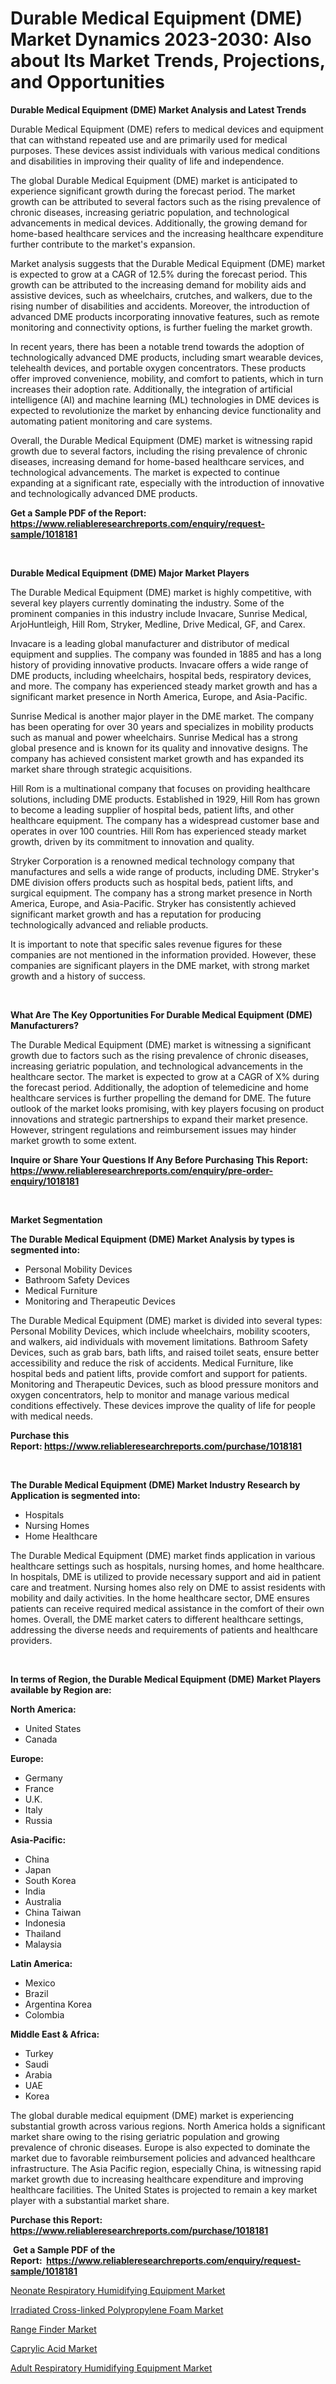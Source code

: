 <p><h1>Durable Medical Equipment (DME) Market Dynamics 2023-2030: Also about Its Market Trends, Projections, and Opportunities</h1></p><p><strong>Durable Medical Equipment (DME) Market Analysis and Latest Trends</strong></p>
<p><p>Durable Medical Equipment (DME) refers to medical devices and equipment that can withstand repeated use and are primarily used for medical purposes. These devices assist individuals with various medical conditions and disabilities in improving their quality of life and independence.</p><p>The global Durable Medical Equipment (DME) market is anticipated to experience significant growth during the forecast period. The market growth can be attributed to several factors such as the rising prevalence of chronic diseases, increasing geriatric population, and technological advancements in medical devices. Additionally, the growing demand for home-based healthcare services and the increasing healthcare expenditure further contribute to the market's expansion.</p><p>Market analysis suggests that the Durable Medical Equipment (DME) market is expected to grow at a CAGR of 12.5% during the forecast period. This growth can be attributed to the increasing demand for mobility aids and assistive devices, such as wheelchairs, crutches, and walkers, due to the rising number of disabilities and accidents. Moreover, the introduction of advanced DME products incorporating innovative features, such as remote monitoring and connectivity options, is further fueling the market growth.</p><p>In recent years, there has been a notable trend towards the adoption of technologically advanced DME products, including smart wearable devices, telehealth devices, and portable oxygen concentrators. These products offer improved convenience, mobility, and comfort to patients, which in turn increases their adoption rate. Additionally, the integration of artificial intelligence (AI) and machine learning (ML) technologies in DME devices is expected to revolutionize the market by enhancing device functionality and automating patient monitoring and care systems.</p><p>Overall, the Durable Medical Equipment (DME) market is witnessing rapid growth due to several factors, including the rising prevalence of chronic diseases, increasing demand for home-based healthcare services, and technological advancements. The market is expected to continue expanding at a significant rate, especially with the introduction of innovative and technologically advanced DME products.</p></p>
<p><strong>Get a Sample PDF of the Report:&nbsp; <a href="https://www.reliableresearchreports.com/enquiry/request-sample/1018181">https://www.reliableresearchreports.com/enquiry/request-sample/1018181</a></strong></p>
<p>&nbsp;</p>
<p><strong>Durable Medical Equipment (DME) Major Market Players</strong></p>
<p><p>The Durable Medical Equipment (DME) market is highly competitive, with several key players currently dominating the industry. Some of the prominent companies in this industry include Invacare, Sunrise Medical, ArjoHuntleigh, Hill Rom, Stryker, Medline, Drive Medical, GF, and Carex. </p><p>Invacare is a leading global manufacturer and distributor of medical equipment and supplies. The company was founded in 1885 and has a long history of providing innovative products. Invacare offers a wide range of DME products, including wheelchairs, hospital beds, respiratory devices, and more. The company has experienced steady market growth and has a significant market presence in North America, Europe, and Asia-Pacific.</p><p>Sunrise Medical is another major player in the DME market. The company has been operating for over 30 years and specializes in mobility products such as manual and power wheelchairs. Sunrise Medical has a strong global presence and is known for its quality and innovative designs. The company has achieved consistent market growth and has expanded its market share through strategic acquisitions.</p><p>Hill Rom is a multinational company that focuses on providing healthcare solutions, including DME products. Established in 1929, Hill Rom has grown to become a leading supplier of hospital beds, patient lifts, and other healthcare equipment. The company has a widespread customer base and operates in over 100 countries. Hill Rom has experienced steady market growth, driven by its commitment to innovation and quality.</p><p>Stryker Corporation is a renowned medical technology company that manufactures and sells a wide range of products, including DME. Stryker's DME division offers products such as hospital beds, patient lifts, and surgical equipment. The company has a strong market presence in North America, Europe, and Asia-Pacific. Stryker has consistently achieved significant market growth and has a reputation for producing technologically advanced and reliable products.</p><p>It is important to note that specific sales revenue figures for these companies are not mentioned in the information provided. However, these companies are significant players in the DME market, with strong market growth and a history of success.</p></p>
<p>&nbsp;</p>
<p><strong>What Are The Key Opportunities For Durable Medical Equipment (DME) Manufacturers?</strong></p>
<p><p>The Durable Medical Equipment (DME) market is witnessing a significant growth due to factors such as the rising prevalence of chronic diseases, increasing geriatric population, and technological advancements in the healthcare sector. The market is expected to grow at a CAGR of X% during the forecast period. Additionally, the adoption of telemedicine and home healthcare services is further propelling the demand for DME. The future outlook of the market looks promising, with key players focusing on product innovations and strategic partnerships to expand their market presence. However, stringent regulations and reimbursement issues may hinder market growth to some extent.</p></p>
<p><strong>Inquire or Share Your Questions If Any Before Purchasing This Report: <a href="https://www.reliableresearchreports.com/enquiry/pre-order-enquiry/1018181">https://www.reliableresearchreports.com/enquiry/pre-order-enquiry/1018181</a></strong></p>
<p>&nbsp;</p>
<p><strong>Market Segmentation</strong></p>
<p><strong>The Durable Medical Equipment (DME) Market Analysis by types is segmented into:</strong></p>
<p><ul><li>Personal Mobility Devices</li><li>Bathroom Safety Devices</li><li>Medical Furniture</li><li>Monitoring and Therapeutic Devices</li></ul></p>
<p><p>The Durable Medical Equipment (DME) market is divided into several types: Personal Mobility Devices, which include wheelchairs, mobility scooters, and walkers, aid individuals with movement limitations. Bathroom Safety Devices, such as grab bars, bath lifts, and raised toilet seats, ensure better accessibility and reduce the risk of accidents. Medical Furniture, like hospital beds and patient lifts, provide comfort and support for patients. Monitoring and Therapeutic Devices, such as blood pressure monitors and oxygen concentrators, help to monitor and manage various medical conditions effectively. These devices improve the quality of life for people with medical needs.</p></p>
<p><strong>Purchase this Report:&nbsp;<a href="https://www.reliableresearchreports.com/purchase/1018181">https://www.reliableresearchreports.com/purchase/1018181</a></strong></p>
<p>&nbsp;</p>
<p><strong>The Durable Medical Equipment (DME) Market Industry Research by Application is segmented into:</strong></p>
<p><ul><li>Hospitals</li><li>Nursing Homes</li><li>Home Healthcare</li></ul></p>
<p><p>The Durable Medical Equipment (DME) market finds application in various healthcare settings such as hospitals, nursing homes, and home healthcare. In hospitals, DME is utilized to provide necessary support and aid in patient care and treatment. Nursing homes also rely on DME to assist residents with mobility and daily activities. In the home healthcare sector, DME ensures patients can receive required medical assistance in the comfort of their own homes. Overall, the DME market caters to different healthcare settings, addressing the diverse needs and requirements of patients and healthcare providers.</p></p>
<p>&nbsp;</p>
<p><strong>In terms of Region, the Durable Medical Equipment (DME) Market Players available by Region are:</strong></p>
<p>
    <p> <strong> North America: </strong>
        <ul>
            <li>United States</li>
            <li>Canada</li>
        </ul>
        </p> 
    <p> <strong> Europe: </strong>
        <ul>
            <li>Germany</li>
            <li>France</li>
            <li>U.K.</li>
            <li>Italy</li>
            <li>Russia</li>
        </ul>
        </p> 
    <p> <strong> Asia-Pacific: </strong>
        <ul>
            <li>China</li>
            <li>Japan</li>
            <li>South Korea</li>
            <li>India</li>
            <li>Australia</li>
            <li>China Taiwan</li>
            <li>Indonesia</li>
            <li>Thailand</li>
            <li>Malaysia</li>
        </ul>
        </p> 
    <p> <strong> Latin America: </strong>
        <ul>
            <li>Mexico</li>
            <li>Brazil</li>
            <li>Argentina Korea</li>
            <li>Colombia</li>
        </ul>
        </p> 
    <p> <strong> Middle East & Africa: </strong>
        <ul>
            <li>Turkey</li>
            <li>Saudi</li>
            <li>Arabia</li>
            <li>UAE</li>
            <li>Korea</li>
        </ul>
    </p>
    </p>
<p><p>The global durable medical equipment (DME) market is experiencing substantial growth across various regions. North America holds a significant market share owing to the rising geriatric population and growing prevalence of chronic diseases. Europe is also expected to dominate the market due to favorable reimbursement policies and advanced healthcare infrastructure. The Asia Pacific region, especially China, is witnessing rapid market growth due to increasing healthcare expenditure and improving healthcare facilities. The United States is projected to remain a key market player with a substantial market share.</p></p>
<p><strong>Purchase this Report: <a href="https://www.reliableresearchreports.com/purchase/1018181">https://www.reliableresearchreports.com/purchase/1018181</a></strong></p>
<p>&nbsp;<strong>Get a Sample PDF of the Report:&nbsp;&nbsp;<a href="https://www.reliableresearchreports.com/enquiry/request-sample/1018181">https://www.reliableresearchreports.com/enquiry/request-sample/1018181</a></strong></p>
<p><strong></strong></p>
<p><p><a href="https://www.reportprime.com/neonate-respiratory-humidifying-equipment-r9846">Neonate Respiratory Humidifying Equipment Market</a></p><p><a href="https://github.com/AKSHATREPORTPRIME/Market-Research-Report-List-1/blob/main/irradiated-cross-linked-polypropylene-foam-market.md">Irradiated Cross-linked Polypropylene Foam Market</a></p><p><a href="https://medium.com/@mskylatoy/range-finder-market-size-growth-forecast-2023-2030-adbf83efc9a2">Range Finder Market</a></p><p><a href="https://www.linkedin.com/pulse/caprylic-acid-market-share-amp-new-trends-analysis-report-2gfee/">Caprylic Acid Market</a></p><p><a href="https://www.reportprime.com/adult-respiratory-humidifying-equipment-r9847">Adult Respiratory Humidifying Equipment Market</a></p></p>